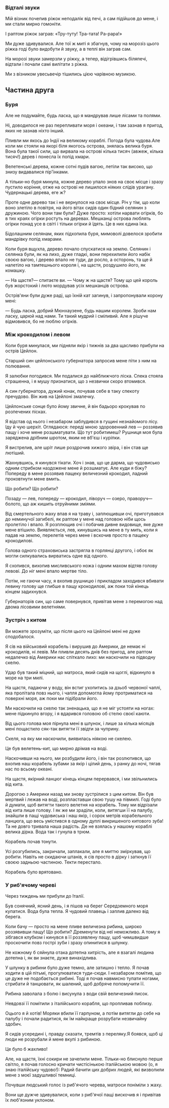 ### Відталі звуки

Мій візник почепив ріжок неподалік від печі, а сам підійшов до мене, і ми стали мирно гомоніти.

І раптом ріжок заграв:
«Тру-туту!
Тра-тата!
Ра-рара!»

Ми дуже здивувалися. 
Але тої ж миті я збагнув, чому на морозіз цього ріжка годі було видобути й звуку, а в теплі він заграв сам.

На морозі звуки замерзли у ріжку, а тепер, відігрівшись біляпечі, відтали і почали самі вилітати з ріжка.

Ми з візником увесьвечір тішились цією чарівною музикою.

## Частина друга

### Буря

Але не подумайте, будь ласка, що я мандрував лише лісами та полями.

Ні, доводилося не раз перепливати моря і океани, і там зазнав я пригод, яких не зазнав ніхто інший.

Пливли ми якось до Індії на великому кораблі.
Погода була чудова.Але коли ми стояли на якорі біля якогось острова, знялась велика буря.
Вона була такої сили, що вирвала на острові кілька тисяч (авжеж, кілька тисяч!) дерев і понесла їх попід хмари.

Велетенські дерева, кожне сотні пудів вагою, летіли так високо, що знизу видавалися пір'їнками.

А тільки-но буря минула, кожне дерево упало знов на своє місце і зразу пустило коріння, отже на острові не лишилося ніяких слідів урагану.
Чудернацькі дерева, еге ж?

Проте одне дерево так і не вернулося на своє місце.
Річ у тім, що коли воно злетіло в повітря, на його вітах сидів один бідний селянин з дружиною.
Чого вони там були?
Дуже просто: хотіли нарвати огірків, бо в тих краях огірки ростуть на деревах.
Мешканці острова люблять огірки понад усе в світі і тільки огірки й їдять.
Це в них єдина їжа.

Бідолашним селянам, яких підхопила буря, мимоволі довелося зробити мандрівку попід хмарами.

Коли буря вщухла, дерево почало спускатися на землю.
Селянин і селянка були, як на лихо, дуже гладкі, вони перехилили його набік своєю вагою, і дерево впало не туди, де росло, а осторонь, та ще й налетіло на тамтешнього короля і, на щастя, роздушило його, як комашку.

— На щастя?— спитаєте ви.
— Чому ж на щастя?
Тому що цей король був жорстокий і люто мордував усіх мешканців острова.

Острів'яни були дуже раді, що їхній кат загинув, і запропонували корону мені:

— Будь ласка, добрий Мюнхаузене, будь нашим королем.
Зроби нам ласку, царюй над нами.
Ти такий мудрий і сміливий.
Але я рішуче відмовився, бо не люблю огірків.

### Між крокодилом і левом

Коли буря минулася, ми підняли якір і тижнів за два щасливо прибули на острів Цейлон.

Старший син цейлонського губернатора запросив мене піти з ним на полювання.

Я залюбки погодився.
Ми подалися до найближчого ліска.
Спека стояла страшенна, і я мушу признатися, що з незвички скоро втомився.

А син губернатора, дужий юнак, почував себе в таку спекоту пречудово.
Він жив на Цейлоні змалечку.

Цейлонське сонце було йому звичне, й він бадьоро крокував по розпечених пісках.

Я відстав од нього і незабаром заблудився в гущині незнайомого лісу.
Іду й чую шерхіт.
Оглядаюся: переді мною здоровенний лев — роззявив пащу і хоче мене розшматувати.
Що тут робитимеш?
Рушниця моя була заряджена дрібним шротом, яким не вб'єш і куріпки.

Я вистрелив, але шріт лише роздрочив хижого звіра, і він став ще лютіший.

Жахнувшись, я кинувся тікати. 
Хоч і знав, що це дарма, що чудовисько одним стрибком наздожене мене й розшматує.
Але куди я біжу?
Попереду в мене роззявив пащеку величезний крокодил, ладний проковтнути мене вмить.

Що робити?
Що робити?

Позаду — лев, попереду — крокодил, ліворуч — озеро, праворуч— болото, що аж кишить отруйними зміями.

Від смертельного жаху впав я на траву і, заплющивши очі, приготувався до неминучої загибелі, як раптом у мене над головою ніби щось пролетіло і впало.
Я розплющив очі і побачив дивне видовище, яке дуже мене втішило. 
Виявляється, лев, кинувшись на мене в ту мить, коли я падав на землю, перелетів через мене і вскочив просто в пащеку крокодилові.

Голова одного страховиська застрягла в горлянці другого, і обоє як могли силкувались вирватись одне від одного.

Я схопився, вихопив мисливського ножа і одним махом відтяв голову левові.
До ніг мені впало мертве тіло.

Потім, не гаючи часу, я вхопив рушницю і прикладом заходився вбивати левину голову ще глибше в пащу крокодилові, аж поки той кінець кінцем задихнувся.

Губернаторів син, що саме повернувся, привітав мене з перемогою над двома лісовими велетнями.

### Зустріч з китом

Ви можете зрозуміти, що після цього на Цейлоні мені не дуже сподобалося.

Я сів на військовий корабель і вирушив до Америки, де немає ні крокодилів, ні левів.
Ми пливли десять днів без пригод, але раптом недалечко від Америки нас спіткало лихо: ми наскочили на підводну скелю.

Удар був такий міцний, що матроса, який сидів на щоглі, відкинуло в море на три милі.

На щастя, падаючи у воду, він встиг ухопитись за дзьоб червоної чаплі, яка пролітала повз нього, і чапля допомогла йому протриматися на поверхні моря, аж поки ми підібрали його.

Ми наскочили на скелю так зненацька, що я не міг устояти на ногах: мене підкинуло вгору, і я вдарився головою об стелю своєї каюти.

Від цього голова моя пірнула мені в шлунок, і лише за кілька місяців мені пощастило сяк-так витягти її звідти за чуприну.

Скеля, на яку ми наскочили, виявилась ніякою не скелею.

Це був велетень-кит, що мирно дрімав на воді.

Наскочивши на нього, ми розбудили його, і він так розлютився, що вхопив наш корабель зубами за якір і цілий день, з ранку до ночі, тягав нас по всьому океані.

На щастя, якірний ланцюг кінець кінцем перервався, і ми звільнились від кита.

Дорогою з Америки назад ми знову зустрілися з цим китом.
Він був мертвий і лежав на воді, розпластавши свою тушу на півмилі.
Годі було й думати, щоб витягти такого велетня на корабель.
Тому ми відрізали від кита лише голову.
І як же ми зраділи, коли, витягши її на палубу, знайшли в пащі чудовиська і наш якір, і сорок метрів корабельного ланцюга, що весь умістився в одному дуплі викришеного китового зуба!
Та не довго тривала наша радість.
Де не взялась у нашому кораблі велика дірка.
Вода так і гунула в трюм.

Корабель почав тонути.

Усі розгубились, закричали, заплакали, але я миттю зміркував, що робити.
Навіть не скидаючи штанів, я сів просто в дірку і заткнув її своєю задньою частиною.
Текти перестало.

Корабель було врятовано.

### У риб'ячому череві

Через тиждень ми прибули до Італії.

Був сонячний, ясний день, і я пішов на берег Середземного моря купатися.
Вода була тепла.
Я чудовий плавець і заплив далеко від берега.

Коли бачу — просто на мене пливе величезна рибина, широко роззявивши пащу!
Що робити?
Дременути від неї неможливо. 
А тому я зібгався клубком і кинувся в її роззявлену пащу, щоб чимшвидше проскочити повз гострі зуби і зразу опинитися в шлунку.

Не кожному б сяйнула отака дотепна хитрість, але я взагалі людина дотепна і, як ви знаєте, дуже винахідлива.

У шлунку в рибини було дуже темно, але затишно і тепло.
Я почав ходити в цій пітьмі, прогулюватися туди-сюди. 
І незабаром помітив, що це дуже не подобається рибині.
Тоді я почав навмисно тупати ногами, стрибати й танцювати, як шалений, щоб добряче попомучити її.

Рибина заволала з болю і висунула з води свій величезний писок.

Невдовзі її помітили з італійського корабля, що пропливав поблизу.

Оцього я й хотів!
Моряки вбили її гарпуном, а потім витягли до себе на палубу і почали радитися, як їм найкраще розрубати незвичайну здобич.

Я сидів усередині і, правду сказати, тремтів з переляку.Я боявся, щоб ці люди не розрубали й мене вкупі з рибиною.

Це було б жахливо!

Але, на щастя, їхні сокири не зачепили мене.
Тільки-но блиснуло перше світло, я почав голосно кричати чистісінькою італійською мовою (о, я знаю італійську чудово!): 
Радий бачити цих добрих людей, які визволили мене з моєї задушливої темниці.

Почувши людський голос із риб'ячого черева, матроси поніміли з жаху.

Вони ще дужче здивувалися, коли з риб'ячої пащі вискочив я і привітав їх люб'язним уклоном.
